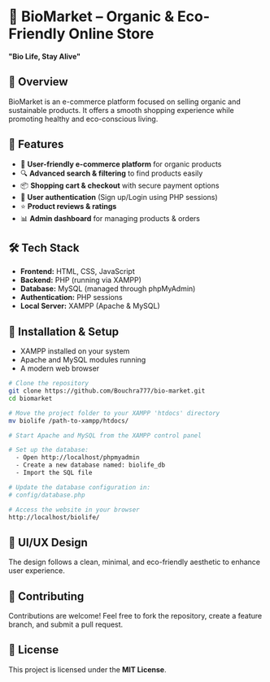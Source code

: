 
# 🌿 BioMarket – Organic & Eco-Friendly Online Store

**"Bio Life, Stay Alive"**

## 🌱 Overview
BioMarket is an e-commerce platform focused on selling organic and sustainable products. It offers a smooth shopping experience while promoting healthy and eco-conscious living.


## 🚀 Features
- 🛒 **User-friendly e-commerce platform** for organic products
- 🔍 **Advanced search & filtering** to find products easily
- 📦 **Shopping cart & checkout** with secure payment options
- 👤 **User authentication** (Sign up/Login using PHP sessions)
- ⭐ **Product reviews & ratings**
- 📊 **Admin dashboard** for managing products & orders

## 🛠️ Tech Stack
- **Frontend:** HTML, CSS, JavaScript
- **Backend:** PHP (running via XAMPP)
- **Database:** MySQL (managed through phpMyAdmin)
- **Authentication:** PHP sessions
- **Local Server:** XAMPP (Apache & MySQL)

## 📂 Installation & Setup
- XAMPP installed on your system
- Apache and MySQL modules running
- A modern web browser
```bash
# Clone the repository
git clone https://github.com/Bouchra777/bio-market.git
cd biomarket

# Move the project folder to your XAMPP 'htdocs' directory
mv biolife /path-to-xampp/htdocs/

# Start Apache and MySQL from the XAMPP control panel

# Set up the database:
  - Open http://localhost/phpmyadmin
  - Create a new database named: biolife_db
  - Import the SQL file 

# Update the database configuration in:
# config/database.php

# Access the website in your browser
http://localhost/biolife/
```

## 🎨 UI/UX Design
The design follows a clean, minimal, and eco-friendly aesthetic to enhance user experience.

## 🤝 Contributing
Contributions are welcome! Feel free to fork the repository, create a feature branch, and submit a pull request.

## 📜 License
This project is licensed under the **MIT License**.


